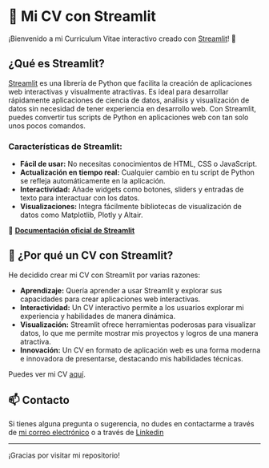 # 🚀 Mi CV con Streamlit

¡Bienvenido a mi Curriculum Vitae interactivo creado con [Streamlit](https://streamlit.io/)! 🌟

## ¿Qué es Streamlit?

[Streamlit](https://streamlit.io/) es una librería de Python que facilita la creación de aplicaciones web interactivas y visualmente atractivas. Es ideal para desarrollar rápidamente aplicaciones de ciencia de datos, análisis y visualización de datos sin necesidad de tener experiencia en desarrollo web. Con Streamlit, puedes convertir tus scripts de Python en aplicaciones web con tan solo unos pocos comandos.

### Características de Streamlit:
- **Fácil de usar:** No necesitas conocimientos de HTML, CSS o JavaScript.
- **Actualización en tiempo real:** Cualquier cambio en tu script de Python se refleja automáticamente en la aplicación.
- **Interactividad:** Añade widgets como botones, sliders y entradas de texto para interactuar con los datos.
- **Visualizaciones:** Integra fácilmente bibliotecas de visualización de datos como Matplotlib, Plotly y Altair.

📄 **[Documentación oficial de Streamlit](https://docs.streamlit.io/)**

## 🤔 ¿Por qué un CV con Streamlit?

He decidido crear mi CV con Streamlit por varias razones:

- **Aprendizaje:** Quería aprender a usar Streamlit y explorar sus capacidades para crear aplicaciones web interactivas.
- **Interactividad:** Un CV interactivo permite a los usuarios explorar mi experiencia y habilidades de manera dinámica.
- **Visualización:** Streamlit ofrece herramientas poderosas para visualizar datos, lo que me permite mostrar mis proyectos y logros de una manera atractiva.
- **Innovación:** Un CV en formato de aplicación web es una forma moderna e innovadora de presentarse, destacando mis habilidades técnicas.

Puedes ver mi CV [aquí](https://adriansanchez-digitalcv.streamlit.app/).
## 📫 Contacto

Si tienes alguna pregunta o sugerencia, no dudes en contactarme a través de [mi correo electrónico](mailto:adriansg1991@gmail.com) o a través de [Linkedin](https://www.linkedin.com/in/adriansanchez-garcia/)

---

¡Gracias por visitar mi repositorio!
